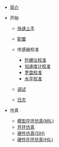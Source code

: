 <!-- docs/_sidebar.md -->

- [简介](content_ch/)

- 开始

  - [快速上手](content_ch/quickstart.md)
  - [配置](content_ch/configuration.md)
  - 传感器校准
  
    - [陀螺仪校准](content_ch/gyro_calib.md)
    - [加速度计校准](content_ch/accel_calib.md)
    - [罗盘校准](content_ch/mag_calib.md)
    - [水平校准](content_ch/level_calib.md)

  - [调试](content_ch/debug.md)
  - [日志](content_ch/logging.md)

- 仿真

  - [模型在环仿真(MIL)](content_ch/MIL.md)
  - [开环仿真](content_ch/openloop.md)
  - [硬件仿真(SIH)](content_ch/SIH.md)
  - [硬件在环仿真(HIL)](content_ch/HIL.md)
